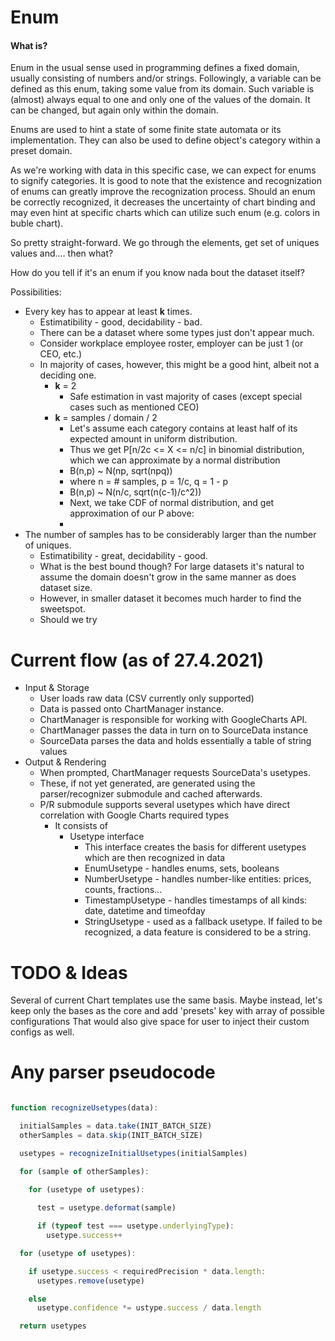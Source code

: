 Enum
===

#### What is?
Enum in the usual sense used in programming defines a fixed domain, usually consisting of numbers and/or strings.
Followingly, a variable can be defined as this enum, taking some value from its domain.
Such variable is (almost) always equal to one and only one of the values of the domain.
It can be changed, but again only within the domain.

Enums are used to hint a state of some finite state automata or its implementation.
They can also be used to define object's category within a preset domain.

As we're working with data in this specific case, we can expect for enums to signify categories.
It is good to note that the existence and recognization of enums can greatly improve the recognization process.
Should an enum be correctly recognized, it decreases the uncertainty of chart binding and may even hint at specific
charts which can utilize such enum (e.g. colors in buble chart).

So pretty straight-forward. We go through the elements, get set of uniques values and.... then what?

How do you tell if it's an enum if you know nada bout the dataset itself?

Possibilities:

 - Every key has to appear at least **k** times.
   - Estimatibility - good, decidability - bad.
   - There can be a dataset where some types just don't appear much.
   - Consider workplace employee roster, employer can be just 1 (or CEO, etc.)
   - In majority of cases, however, this might be a good hint, albeit not a deciding one.
     - **k** = 2
       - Safe estimation in vast majority of cases (except special cases such as mentioned CEO)
     - **k** = samples / domain / 2
       - Let's assume each category contains at least half of its expected amount in uniform distribution.
       - Thus we get P[n/2c <= X <= n/c] in binomial distribution, which we can approximate by a normal distribution
       - B(n,p) ~ N(np, sqrt(npq))
       - where n = # samples, p = 1/c, q = 1 - p
       - B(n,p) ~ N(n/c, sqrt(n(c-1)/c^2))
       - Next, we take CDF of normal distribution, and get approximation of our P above:
       - 
 - The number of samples has to be considerably larger than the number of uniques.
   - Estimatibility - great, decidability - good.
   - What is the best bound though? For large datasets it's natural to assume the domain doesn't grow in the same manner as does dataset size.
   - However, in smaller dataset it becomes much harder to find the sweetspot.
   - Should we try 


Current flow (as of 27.4.2021)
===

- Input & Storage
  - User loads raw data (CSV currently only supported)
  - Data is passed onto ChartManager instance.
  - ChartManager is responsible for working with GoogleCharts API.
  - ChartManager passes the data in turn on to SourceData instance
  - SourceData parses the data and holds essentially a table of string values
- Output & Rendering
  - When prompted, ChartManager requests SourceData's usetypes.
  - These, if not yet generated, are generated using the parser/recognizer submodule and cached afterwards.
  - P/R submodule supports several usetypes which have direct correlation with Google Charts required types
    - It consists of
      - Usetype interface
        - This interface creates the basis for different usetypes which are then recognized in data
        - EnumUsetype - handles enums, sets, booleans
        - NumberUsetype - handles number-like entities: prices, counts, fractions...
        - TimestampUsetype - handles timestamps of all kinds: date, datetime and timeofday
        - StringUsetype - used as a fallback usetype. If failed to be recognized, a data feature is considered to be a string.


TODO & Ideas
===

Several of current Chart templates use the same basis.
Maybe instead, let's keep only the bases as the core and add 'presets' key with array of possible configurations That would also give space for user to inject their custom configs as well.

Any parser pseudocode
===
```js

function recognizeUsetypes(data):

  initialSamples = data.take(INIT_BATCH_SIZE)
  otherSamples = data.skip(INIT_BATCH_SIZE)

  usetypes = recognizeInitialUsetypes(initialSamples)

  for (sample of otherSamples):
    
    for (usetype of usetypes):

      test = usetype.deformat(sample)

      if (typeof test === usetype.underlyingType):
        usetype.success++

  for (usetype of usetypes):

    if usetype.success < requiredPrecision * data.length:
      usetypes.remove(usetype)

    else
      usetype.confidence *= ustype.success / data.length

  return usetypes

```